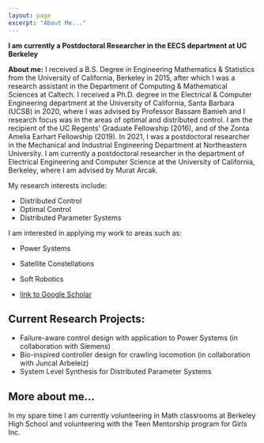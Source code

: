 ```yaml
---
layout: page
excerpt: "About Me..."
---
```


**I am currently a Postdoctoral Researcher in the EECS department at UC Berkeley**

**About me:** I received a B.S. Degree in Engineering Mathematics & Statistics from the University of California, Berkeley in 2015, after which I was a research assistant in the Department of Computing & Mathematical Sciences at Caltech. I received a Ph.D. degree in the Electrical & Computer Engineering department at the University of California, Santa Barbara (UCSB) in 2020, where I was advised by Professor Bassam Bamieh and I research focus was in the areas of optimal and distributed control. I am the recipient of the UC Regents’ Graduate Fellowship (2016), and of
the Zonta Amelia Earhart Fellowship (2019). In 2021, I was a postdoctoral researcher in the Mechanical and Industrial Engineering Department at Northeastern University. I am currently a postdoctoral researcher in the department of Electrical Engineering and Computer Science at the University of California, Berkeley, where I am advised by Murat Arcak. 

My research interests include: 

- Distributed Control
- Optimal Control
- Distributed Parameter Systems

I am interested in applying my work to areas such as:

- Power Systems
- Satellite Constellations
- Soft Robotics



- [link to Google Scholar](https://scholar.google.com/citations?user=WzacMi8AAAAJ&hl=en&authuser=1)



## Current Research Projects:

- Failure-aware control design with application to Power Systems (in collaboration with Siemens)
- Bio-inspired controller design for crawling locomotion (in collaboration with Juncal Arbeleiz) 
- System Level Synthesis for Distributed Parameter Systems


## More about me...

In my spare time I am currently volunteering in Math classrooms at Berkeley High School and volunteering with the Teen Mentorship program for Girls Inc. 
